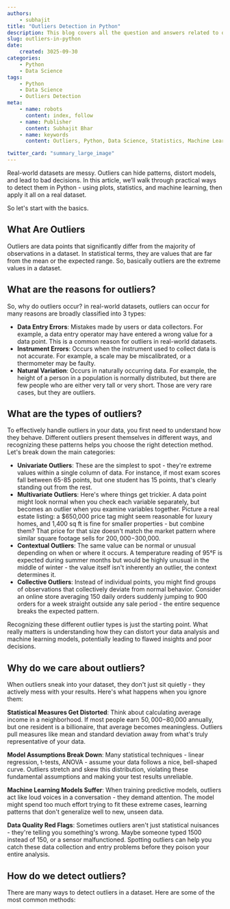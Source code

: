 ```yaml
---
authors:
    - subhajit
title: "Outliers Detection in Python"
description: This blog covers all the question and answers related to outliers detection in Python.
slug: outliers-in-python
date:
    created: 3025-09-30
categories:
    - Python
    - Data Science
tags:
    - Python
    - Data Science
    - Outliers Detection
meta:
    - name: robots
      content: index, follow
    - name: Publisher
      content: Subhajit Bhar
    - name: keywords
      content: Outliers, Python, Data Science, Statistics, Machine Learning

twitter_card: "summary_large_image"
---
```

Real-world datasets are messy. Outliers can hide patterns, distort models, and lead to bad decisions. In this article, we’ll walk through practical ways to detect them in Python - using plots, statistics, and machine learning, then apply it all on a real dataset.

<!-- more -->
So let's start with the basics.

## What Are Outliers

Outliers are data points that significantly differ from the majority of observations in a dataset. In statistical terms, they are values that are far from the mean or the expected range. So, basically outliers are the extreme values in a dataset.

## What are the reasons for outliers?

So, why do outliers occur? in real-world datasets, outliers can occur for many reasons are broadly classified into 3 types:

- **Data Entry Errors**: Mistakes made by users or data collectors. For example, a data entry operator may have entered a wrong value for a data point. This is a common reason for outliers in real-world datasets.
- **Instrument Errors**: Occurs when the instrument used to collect data is not accurate. For example, a scale may be miscalibrated, or a thermometer may be faulty.
- **Natural Variation**: Occurs in naturally occurring data. For example, the height of a person in a population is normally distributed, but there are few people who are either very tall or very short. Those are very rare cases, but they are outliers.

## What are the types of outliers?
To effectively handle outliers in your data, you first need to understand how they behave. Different outliers present themselves in different ways, and recognizing these patterns helps you choose the right detection method. Let's break down the main categories:

- **Univariate Outliers**: These are the simplest to spot - they're extreme values within a single column of data. For instance, if most exam scores fall between 65-85 points, but one student has 15 points, that's clearly standing out from the rest.
- **Multivariate Outliers**: Here's where things get trickier. A data point might look normal when you check each variable separately, but becomes an outlier when you examine variables together. Picture a real estate listing: a $650,000 price tag might seem reasonable for luxury homes, and 1,400 sq ft is fine for smaller properties - but combine them? That price for that size doesn't match the market pattern where similar square footage sells for $200,000-$300,000.
- **Contextual Outliers**: The same value can be normal or unusual depending on when or where it occurs. A temperature reading of 95°F is expected during summer months but would be highly unusual in the middle of winter - the value itself isn't inherently an outlier, the context determines it.
- **Collective Outliers**: Instead of individual points, you might find groups of observations that collectively deviate from normal behavior. Consider an online store averaging 150 daily orders suddenly jumping to 900 orders for a week straight outside any sale period - the entire sequence breaks the expected pattern.

Recognizing these different outlier types is just the starting point. What really matters is understanding how they can distort your data analysis and machine learning models, potentially leading to flawed insights and poor decisions.

## Why do we care about outliers?
When outliers sneak into your dataset, they don't just sit quietly - they actively mess with your results. Here's what happens when you ignore them:

**Statistical Measures Get Distorted**: Think about calculating average income in a neighborhood. If most people earn $50,000-$80,000 annually, but one resident is a billionaire, that average becomes meaningless. Outliers pull measures like mean and standard deviation away from what's truly representative of your data.

**Model Assumptions Break Down**: Many statistical techniques - linear regression, t-tests, ANOVA - assume your data follows a nice, bell-shaped curve. Outliers stretch and skew this distribution, violating these fundamental assumptions and making your test results unreliable.

**Machine Learning Models Suffer**: When training predictive models, outliers act like loud voices in a conversation - they demand attention. The model might spend too much effort trying to fit these extreme cases, learning patterns that don't generalize well to new, unseen data.

**Data Quality Red Flags**: Sometimes outliers aren't just statistical nuisances - they're telling you something's wrong. Maybe someone typed 1500 instead of 150, or a sensor malfunctioned. Spotting outliers can help you catch these data collection and entry problems before they poison your entire analysis.

## How do we detect outliers?
There are many ways to detect outliers in a dataset. Here are some of the most common methods: